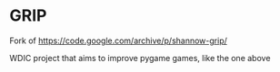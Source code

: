 # GRIP
Fork of https://code.google.com/archive/p/shannow-grip/

WDIC project that aims to improve pygame games, like the one above
